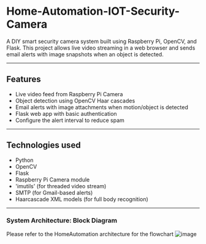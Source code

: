 # Home-Automation-IOT-Security-Camera

A DIY smart security camera system built using Raspberry Pi, OpenCV, and Flask. This project allows live video streaming in a web browser and sends email alerts with image snapshots when an object is detected.

------------------
## Features
- Live video feed from Raspberry Pi Camera
- Object detection using OpenCV Haar cascades
- Email alerts with image attachments when motion/object is detected
- Flask web app with basic authentication
- Configure the alert interval to reduce spam

-----------------------
## Technologies used

- Python
- OpenCV
- Flask
- Raspberry Pi Camera module
- 'imutils' (for threaded video stream)
-  SMTP (for Gmail-based alerts)
-  Haarcascade XML models (for full body recognition)
---------------------------
### System Architecture: Block Diagram

Please refer to the HomeAutomation architecture for the flowchart
![image](https://github.com/user-attachments/assets/99697a23-e768-4b75-85fd-123fb27a307d)


